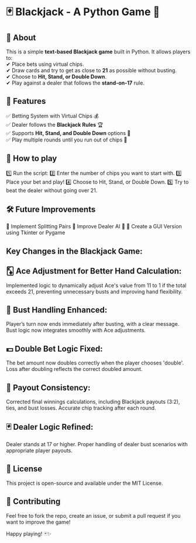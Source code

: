 # 🃏 Blackjack - A Python Game 🎲

## 🎯 About

This is a simple **text-based Blackjack game** built in Python. It allows players to:\
✔ Place bets using virtual chips.\
✔ Draw cards and try to get as close to **21** as possible without busting.\
✔ Choose to **Hit, Stand, or Double Down**.\
✔ Play against a dealer that follows the **stand-on-17** rule.

## 🚀 Features

✅ Betting System with Virtual Chips 💰\
✅ Dealer follows the **Blackjack Rules** 🏆\
✅ Supports **Hit, Stand, and Double Down** options 🎯\
✅ Play multiple rounds until you run out of chips 🔄

## 📌 How to play
1️⃣ Run the script:
2️⃣ Enter the number of chips you want to start with.
3️⃣ Place your bet and play!
4️⃣ Choose to Hit, Stand, or Double Down.
5️⃣ Try to beat the dealer without going over 21.

 ## 🛠 Future Improvements
🔹 Implement Splitting Pairs
🔹 Improve Dealer AI 🤖
🔹 Create a GUI Version using Tkinter or Pygame


## Key Changes in the Blackjack Game:

## 🃎 Ace Adjustment for Better Hand Calculation:
Implemented logic to dynamically adjust Ace's value from 11 to 1 if the total exceeds 21, preventing unnecessary busts and improving hand flexibility.

## 🎯 Bust Handling Enhanced:
Player’s turn now ends immediately after busting, with a clear message.
Bust logic now integrates smoothly with Ace adjustments.

## 💵 Double Bet Logic Fixed:
The bet amount now doubles correctly when the player chooses 'double'.
Loss after doubling reflects the correct doubled amount.

## 🎲 Payout Consistency:
Corrected final winnings calculations, including Blackjack payouts (3:2), ties, and bust losses.
Accurate chip tracking after each round.

## 🃏 Dealer Logic Refined:
Dealer stands at 17 or higher.
Proper handling of dealer bust scenarios with appropriate player payouts.

## 📜 License
This project is open-source and available under the MIT License.

## 🤝 Contributing
Feel free to fork the repo, create an issue, or submit a pull request if you want to improve the game!

Happy playing! 🃏✨
